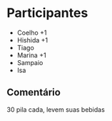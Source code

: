 # Participantes

* Coelho +1
* Hishida +1
* Tiago
* Marina +1
* Sampaio
* Isa

## Comentário

30 pila cada, levem suas bebidas
